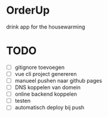 # OrderUp
drink app for the housewarming

# TODO
- [ ] gitignore toevoegen
- [ ] vue cli project genereren
- [ ] manueel pushen naar github pages
- [ ] DNS koppelen van domein
- [ ] online backend koppelen
- [ ] testen
- [ ] automatisch deploy bij push